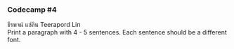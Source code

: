 ### Codecamp #4  
ธีรพจน์ แซ่ลิน Teerapord Lin  
Print a paragraph with 4 - 5 sentences. Each sentence should be a different font.
